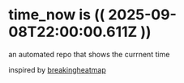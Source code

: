 # time_now is (( 2025-09-08T22:00:00.611Z ))

an automated repo that shows the currnent time

inspired by [breakingheatmap](https://github.com/breakingheatmap/breakingheatmap)